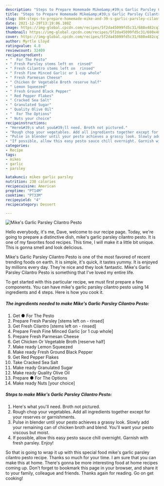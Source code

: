 ```yaml
---
description: "Steps to Prepare Homemade Mike&amp;#39;s Garlic Parsley Cilantro Pesto"
title: "Steps to Prepare Homemade Mike&amp;#39;s Garlic Parsley Cilantro Pesto"
slug: 804-steps-to-prepare-homemade-mike-and-39-s-garlic-parsley-cilantro-pesto
date: 2021-12-29T13:19:06.108Z
image: https://img-global.cpcdn.com/recipes/5f2da45099fd5c31/680x482cq70/mikes-garlic-parsley-cilantro-pesto-recipe-main-photo.jpg
thumbnail: https://img-global.cpcdn.com/recipes/5f2da45099fd5c31/680x482cq70/mikes-garlic-parsley-cilantro-pesto-recipe-main-photo.jpg
cover: https://img-global.cpcdn.com/recipes/5f2da45099fd5c31/680x482cq70/mikes-garlic-parsley-cilantro-pesto-recipe-main-photo.jpg
author: Myrtle Lloyd
ratingvalue: 4.8
reviewcount: 32409
recipeingredient:
- "  For The Pesto"
- " Fresh Parsley stems left on  rinsed"
- " Fresh Cilantro stems left on  rinsed"
- " Fresh Fine Minced Garlic or 1 cup whole"
- " Fresh Parmesan Cheese"
- " Chicken Or Vegetable Broth reserve half"
- " Lemon Squeezed"
- " Fresh Ground Black Pepper"
- " Red Pepper Flakes"
- " Cracked Sea Salt"
- " Granulated Sugar"
- " Quality Olive Oil"
- "  For The Options"
- " Nuts your choice"
recipeinstructions:
- "Here&#39;s what you&#39;ll need. Broth not pictured."
- "Rough chop your vegetables. Add all ingredients together except for your reserves or garnishments."
- "Pulse in blender until your pesto achieves a grassy look. Slowly add your remaining can of chicken broth and blend. You&#39;ll want your pesto viscous but moist."
- "If possible, allow this easy pesto sauce chill overnight. Garnish with fresh parsley. Enjoy!"
categories:
- Recipe
tags:
- mikes
- garlic
- parsley

katakunci: mikes garlic parsley 
nutrition: 238 calories
recipecuisine: American
preptime: "PT14M"
cooktime: "PT33M"
recipeyield: "4"
recipecategory: Dessert

---
```



![Mike&#39;s Garlic Parsley Cilantro Pesto](https://img-global.cpcdn.com/recipes/5f2da45099fd5c31/680x482cq70/mikes-garlic-parsley-cilantro-pesto-recipe-main-photo.jpg)

Hello everybody, it's me, Dave, welcome to our recipe page. Today, we're going to prepare a distinctive dish, mike&#39;s garlic parsley cilantro pesto. It is one of my favorites food recipes. This time, I will make it a little bit unique. This is gonna smell and look delicious.



Mike&#39;s Garlic Parsley Cilantro Pesto is one of the most favored of recent trending foods on earth. It is simple, it's quick, it tastes yummy. It is enjoyed by millions every day. They're nice and they look fantastic. Mike&#39;s Garlic Parsley Cilantro Pesto is something that I've loved my entire life.


To get started with this particular recipe, we must first prepare a few components. You can have mike&#39;s garlic parsley cilantro pesto using 14 ingredients and 4 steps. Here is how you cook it.

<!--inarticleads1-->

##### The ingredients needed to make Mike&#39;s Garlic Parsley Cilantro Pesto:

1. Get  ● For The Pesto
1. Prepare  Fresh Parsley [stems left on - rinsed]
1. Get  Fresh Cilantro [stems left on - rinsed]
1. Prepare  Fresh Fine Minced Garlic [or 1 cup whole]
1. Prepare  Fresh Parmesan Cheese
1. Get  Chicken Or Vegetable Broth [reserve half]
1. Make ready  Lemon Squeezed
1. Make ready  Fresh Ground Black Pepper
1. Get  Red Pepper Flakes
1. Take  Cracked Sea Salt
1. Make ready  Granulated Sugar
1. Make ready  Quality Olive Oil
1. Prepare  ● For The Options
1. Make ready  Nuts [your choice]




<!--inarticleads2-->

##### Steps to make Mike&#39;s Garlic Parsley Cilantro Pesto:

1. Here&#39;s what you&#39;ll need. Broth not pictured.
1. Rough chop your vegetables. Add all ingredients together except for your reserves or garnishments.
1. Pulse in blender until your pesto achieves a grassy look. Slowly add your remaining can of chicken broth and blend. You&#39;ll want your pesto viscous but moist.
1. If possible, allow this easy pesto sauce chill overnight. Garnish with fresh parsley. Enjoy!




So that is going to wrap it up with this special food mike&#39;s garlic parsley cilantro pesto recipe. Thanks so much for your time. I am sure that you can make this at home. There's gonna be more interesting food at home recipes coming up. Don't forget to bookmark this page in your browser, and share it to your family, colleague and friends. Thanks again for reading. Go on get cooking!
